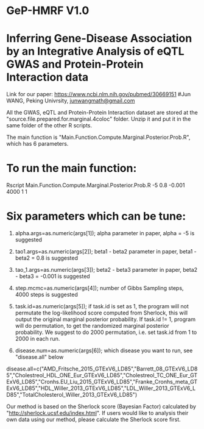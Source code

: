 # GeP-HMRF V1.0

# Inferring Gene-Disease Association by an Integrative Analysis of eQTL GWAS and Protein-Protein Interaction data
Link for our paper: https://www.ncbi.nlm.nih.gov/pubmed/30669151
#Jun WANG, Peking Univrsity, junwangmath@gmail.com

All the GWAS, eQTL and Protein-Protein Interaction dataset are stored at the "source.file.prepared.for.marginal.4coloc" folder. Unzip it and put it in the same folder of the other R scripts.

The main function is "Main.Function.Compute.Marginal.Posterior.Prob.R", which has 6 parameters.

# To run the main function:
   Rscript Main.Function.Compute.Marginal.Posterior.Prob.R -5 0.8 -0.001 4000 1 1
   
# Six parameters which can be tune: 

1) alpha.args=as.numeric(args[1]); alpha parameter in paper, alpha = -5 is suggested 

2) tao1.args=as.numeric(args[2]); beta1 - beta2 parameter in paper, beta1 - beta2 = 0.8 is suggested 

3) tao_1.args=as.numeric(args[3]); beta2 - beta3 parameter in paper, beta2 - beta3 = -0.001 is suggested 

4) step.mcmc=as.numeric(args[4]); number of Gibbs Sampling steps, 4000 steps is suggested 

5) task.id=as.numeric(args[5]); if task.id is set as 1, the program will not permutate the log-likelihood score computed from Sherlock, this will output the original marginal posterior probability. If task.id != 1, program will do permutation, to get the randomized marginal posterior probability. We suggest to do 2000 permutation, i.e. set task.id from 1 to 2000 in each run.

6) disease.num=as.numeric(args[6]); which disease you want to run, see "disease.all" below

disease.all=c("AMD_Fritsche_2015_GTExV6_LD85","Barrett_08_GTExV6_LD85","Cholestreol_HDL_ONE_Eur_GTExV6_LD85","Cholestreol_TC_ONE_Eur_GTExV6_LD85","Cronhs.EU_Liu_2015_GTExV6_LD85","Franke_Cronhs_meta_GTExV6_LD85","HDL_Willer_2013_GTExV6_LD85","LDL_Willer_2013_GTExV6_LD85","TotalCholesterol_Willer_2013_GTExV6_LD85")

Our method is based on the Sherlock score (Bayesian Factor) calculated by "http://sherlock.ucsf.edu/index.html". If users would like to analysis their own data using our method, please calculate the Sherlock score first. 

